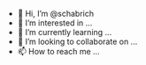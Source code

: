 - 👋 Hi, I’m @schabrich
- 👀 I’m interested in ...
- 🌱 I’m currently learning ...
- 💞️ I’m looking to collaborate on ...
- 📫 How to reach me ...

<!---
schabrich/schabrich is a ✨ special ✨ repository because its `README.md` (this file) appears on your GitHub profile.
You can click the Preview link to take a look at your changes.
--->
